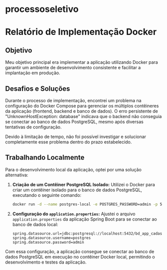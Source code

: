 # processoseletivo

# Relatório de Implementação Docker

## Objetivo

Meu objetivo principal era implementar a aplicação utilizando Docker para garantir um ambiente de desenvolvimento consistente e facilitar a implantação em produção.

## Desafios e Soluções

Durante o processo de implementação, encontrei um problema na configuração do Docker Compose para gerenciar os múltiplos contêineres da aplicação (frontend, backend e banco de dados). O erro persistente de "UnknownHostException: database" indicava que o backend não conseguia se conectar ao banco de dados PostgreSQL, mesmo após diversas tentativas de configuração.

Devido à limitação de tempo, não foi possível investigar e solucionar completamente esse problema dentro do prazo estabelecido.

## Trabalhando Localmente

Para o desenvolvimento local da aplicação, optei por uma solução alternativa:

1. **Criação de um Contêiner PostgreSQL Isolado:** Utilizei o Docker para criar um contêiner isolado para o banco de dados PostgreSQL, executando o seguinte comando:

   ```bash
   docker run -d --name postgres-local -e POSTGRES_PASSWORD=admin -p 5432:5432 postgres:latest
   ```

2. **Configuração do `application.properties`:** Ajustei o arquivo `application.properties` da aplicação Spring Boot para se conectar ao banco de dados local:

   ```
   spring.datasource.url=jdbc:postgresql://localhost:5432/bd_app_cadastro
   spring.datasource.username=postgres
   spring.datasource.password=admin
   ```

Com essa configuração, a aplicação consegue se conectar ao banco de dados PostgreSQL em execução no contêiner Docker local, permitindo o desenvolvimento e testes da aplicação.


